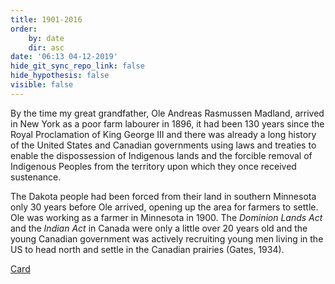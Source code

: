 ```yaml
---
title: 1901-2016
order:
    by: date
    dir: asc
date: '06:13 04-12-2019'
hide_git_sync_repo_link: false
hide_hypothesis: false
visible: false
---
```


By the time my great grandfather, Ole Andreas Rasmussen Madland, arrived in New York as a poor farm labourer in 1896, it had been 130 years since the Royal Proclamation of King George III and there was already a long history of the United States and Canadian governments using laws and treaties to enable the dispossession of Indigenous lands and the forcible removal of Indigenous Peoples from the territory upon which they once received sustenance.

The Dakota people had been forced from their land in southern Minnesota only 30 years before Ole arrived, opening up the area for farmers to settle. Ole was working as a farmer in Minnesota in 1900. The *Dominion Lands Act* and the *Indian Act* in Canada were only a little over 20 years old and the young Canadian government was actively recruiting young men living in the US to head north and settle in the Canadian prairies (Gates, 1934).

<a class="embedly-card" data-card-controls="0" href="https://www.historymuseum.ca/cmc/exhibitions/hist/advertis/images/ads6-02b.jpg">Card</a>
<script async src="//cdn.embedly.com/widgets/platform.js" charset="UTF-8"></script>
